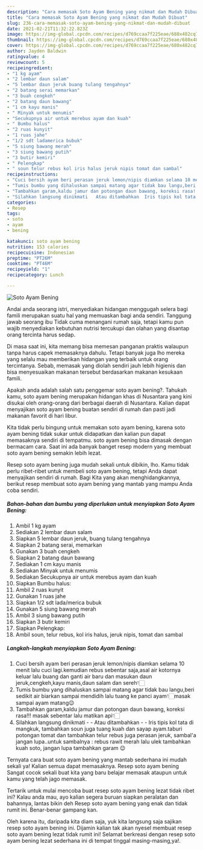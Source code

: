 ```yaml
---
description: "Cara memasak Soto Ayam Bening yang nikmat dan Mudah Dibuat"
title: "Cara memasak Soto Ayam Bening yang nikmat dan Mudah Dibuat"
slug: 236-cara-memasak-soto-ayam-bening-yang-nikmat-dan-mudah-dibuat
date: 2021-02-21T11:32:22.823Z
image: https://img-global.cpcdn.com/recipes/d769ccaa7f225eae/680x482cq70/soto-ayam-bening-foto-resep-utama.jpg
thumbnail: https://img-global.cpcdn.com/recipes/d769ccaa7f225eae/680x482cq70/soto-ayam-bening-foto-resep-utama.jpg
cover: https://img-global.cpcdn.com/recipes/d769ccaa7f225eae/680x482cq70/soto-ayam-bening-foto-resep-utama.jpg
author: Jayden Baldwin
ratingvalue: 4
reviewcount: 5
recipeingredient:
- "1 kg ayam"
- "2 lembar daun salam"
- "5 lembar daun jeruk buang tulang tengahnya"
- "2 batang serai memarkan"
- "3 buah cengkeh"
- "2 batang daun bawang"
- "1 cm kayu manis"
- " Minyak untuk menumis"
- "Secukupnya air untuk merebus ayam dan kuah"
- " Bumbu halus"
- "2 ruas kunyit"
- "1 ruas jahe"
- "1/2 sdt ladamerica bubuk"
- "5 siung bawang merah"
- "3 siung bawang putih"
- "3 butir kemiri"
- " Pelengkap"
- " soun telur rebus kol iris halus jeruk nipis tomat dan sambal"
recipeinstructions:
- "Cuci bersih ayam beri perasan jeruk lemon/nipis diamkan selama 10 menit lalu cuci lagi.kemudian rebus sebentar saja,asal air kotornya keluar lalu buang dan ganti air baru dan masukan daun jeruk,cengkeh,kayu manis,daun salam dan sereh👇🏻"
- "Tumis bumbu yang dihaluskan sampai matang agar tidak bau langu,beri sedikit air biarkan sampai mendidih lalu tuang ke panci ayam👇🏻masak sampai ayam matang😉"
- "Tambahkan garam,kaldu jamur dan potongan daun bawang, koreksi rasa!!! masak sebentar lalu matikan api👇🏻"
- "Silahkan langsung dinikmati   Atau ditambahkan  Iris tipis kol tata di mangkuk, tambahkan soun juga tuang kuah dan sayap ayam.taburi potongan tomat dan tambahkan telur rebus juga perasan jeruk, sambal&#39;a jangan lupa..untuk sambalnya : rebus rawit merah lalu ulek tambahkan kuah soto, jangan lupa tambahkan garam 😉"
categories:
- Resep
tags:
- soto
- ayam
- bening

katakunci: soto ayam bening 
nutrition: 153 calories
recipecuisine: Indonesian
preptime: "PT26M"
cooktime: "PT46M"
recipeyield: "1"
recipecategory: Lunch

---
```



![Soto Ayam Bening](https://img-global.cpcdn.com/recipes/d769ccaa7f225eae/680x482cq70/soto-ayam-bening-foto-resep-utama.jpg)

Andai anda seorang istri, menyediakan hidangan menggugah selera bagi famili merupakan suatu hal yang memuaskan bagi anda sendiri. Tanggung jawab seorang ibu Tidak cuma menangani rumah saja, tetapi kamu pun wajib menyediakan kebutuhan nutrisi tercukupi dan olahan yang disantap orang tercinta harus sedap.

Di masa  saat ini, kita memang bisa memesan panganan praktis walaupun tanpa harus capek memasaknya dahulu. Tetapi banyak juga lho mereka yang selalu mau memberikan hidangan yang terbaik untuk orang tercintanya. Sebab, memasak yang diolah sendiri jauh lebih higienis dan bisa menyesuaikan makanan tersebut berdasarkan makanan kesukaan famili. 



Apakah anda adalah salah satu penggemar soto ayam bening?. Tahukah kamu, soto ayam bening merupakan hidangan khas di Nusantara yang kini disukai oleh orang-orang dari berbagai daerah di Nusantara. Kalian dapat menyajikan soto ayam bening buatan sendiri di rumah dan pasti jadi makanan favorit di hari libur.

Kita tidak perlu bingung untuk memakan soto ayam bening, karena soto ayam bening tidak sukar untuk didapatkan dan kalian pun dapat memasaknya sendiri di tempatmu. soto ayam bening bisa dimasak dengan bermacam cara. Saat ini ada banyak banget resep modern yang membuat soto ayam bening semakin lebih lezat.

Resep soto ayam bening juga mudah sekali untuk dibikin, lho. Kamu tidak perlu ribet-ribet untuk membeli soto ayam bening, tetapi Anda dapat menyajikan sendiri di rumah. Bagi Kita yang akan menghidangkannya, berikut resep membuat soto ayam bening yang mantab yang mampu Anda coba sendiri.

<!--inarticleads1-->

##### Bahan-bahan dan bumbu yang diperlukan untuk menyiapkan Soto Ayam Bening:

1. Ambil 1 kg ayam
1. Sediakan 2 lembar daun salam
1. Siapkan 5 lembar daun jeruk, buang tulang tengahnya
1. Siapkan 2 batang serai, memarkan
1. Gunakan 3 buah cengkeh
1. Siapkan 2 batang daun bawang
1. Sediakan 1 cm kayu manis
1. Sediakan  Minyak untuk menumis
1. Sediakan Secukupnya air untuk merebus ayam dan kuah
1. Siapkan  Bumbu halus:
1. Ambil 2 ruas kunyit
1. Gunakan 1 ruas jahe
1. Siapkan 1/2 sdt lada/merica bubuk
1. Gunakan 5 siung bawang merah
1. Ambil 3 siung bawang putih
1. Siapkan 3 butir kemiri
1. Siapkan  Pelengkap:
1. Ambil  soun, telur rebus, kol iris halus, jeruk nipis, tomat dan sambal




<!--inarticleads2-->

##### Langkah-langkah menyiapkan Soto Ayam Bening:

1. Cuci bersih ayam beri perasan jeruk lemon/nipis diamkan selama 10 menit lalu cuci lagi.kemudian rebus sebentar saja,asal air kotornya keluar lalu buang dan ganti air baru dan masukan daun jeruk,cengkeh,kayu manis,daun salam dan sereh👇🏻
1. Tumis bumbu yang dihaluskan sampai matang agar tidak bau langu,beri sedikit air biarkan sampai mendidih lalu tuang ke panci ayam👇🏻masak sampai ayam matang😉
1. Tambahkan garam,kaldu jamur dan potongan daun bawang, koreksi rasa!!! masak sebentar lalu matikan api👇🏻
1. Silahkan langsung dinikmati  -  - Atau ditambahkan -  - Iris tipis kol tata di mangkuk, tambahkan soun juga tuang kuah dan sayap ayam.taburi potongan tomat dan tambahkan telur rebus juga perasan jeruk, sambal&#39;a jangan lupa..untuk sambalnya : rebus rawit merah lalu ulek tambahkan kuah soto, jangan lupa tambahkan garam 😉




Ternyata cara buat soto ayam bening yang mantab sederhana ini mudah sekali ya! Kalian semua dapat memasaknya. Resep soto ayam bening Sangat cocok sekali buat kita yang baru belajar memasak ataupun untuk kamu yang telah jago memasak.

Tertarik untuk mulai mencoba buat resep soto ayam bening lezat tidak ribet ini? Kalau anda mau, ayo kalian segera buruan siapkan peralatan dan bahannya, lantas bikin deh Resep soto ayam bening yang enak dan tidak rumit ini. Benar-benar gampang kan. 

Oleh karena itu, daripada kita diam saja, yuk kita langsung saja sajikan resep soto ayam bening ini. Dijamin kalian tak akan nyesel membuat resep soto ayam bening lezat tidak rumit ini! Selamat berkreasi dengan resep soto ayam bening lezat sederhana ini di tempat tinggal masing-masing,ya!.

